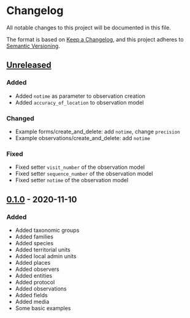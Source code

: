 # Changelog

All notable changes to this project will be documented in this file.

The format is based on [Keep a Changelog](https://keepachangelog.com/en/1.0.0/),
and this project adheres to [Semantic Versioning](https://semver.org/spec/v2.0.0.html).

## [Unreleased]

### Added

- Added `notime` as parameter to observation creation
- Added `accuracy_of_location` to observation model

### Changed

- Example forms/create_and_delete: add `notime`, change `precision`
- Example observations/create_and_delete: add `notime`

### Fixed

- Fixed setter `visit_number` of the observation model
- Fixed setter `sequence_number` of the observation model
- Fixed setter `notime` of the observation model


## [0.1.0] - 2020-11-10

### Added

- Added taxonomic groups
- Added families
- Added species
- Added territorial units
- Added local admin units
- Added places
- Added observers
- Added entities
- Added protocol
- Added observations
- Added fields
- Added media
- Some basic examples

[unreleased]: https://github.com/dda-dev/ornitho-client-python/compare/v0.1.0...master
[0.1.0]: https://github.com/dda-dev/ornitho-client-python/releases/tag/v0.1.0